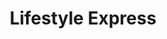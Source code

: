 ---
title: "Lifestyle Express"
url: /blaydon-on-tyne/lifestyle-express-shibdon-bank/
shop: Lebensmittel
---